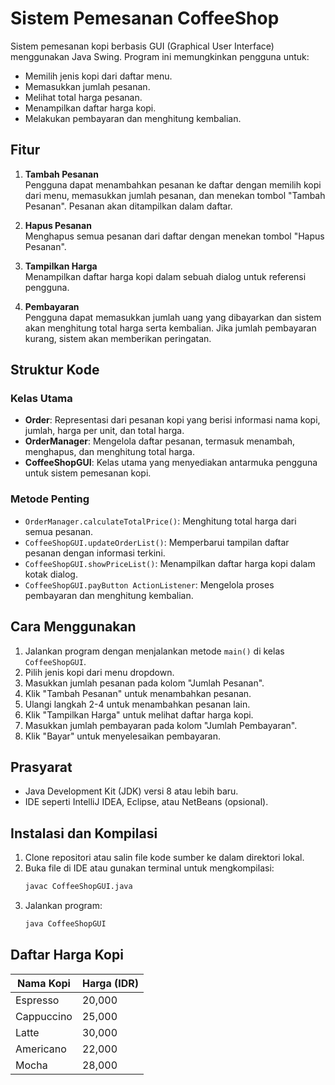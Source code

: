 # Sistem Pemesanan CoffeeShop

Sistem pemesanan kopi berbasis GUI (Graphical User Interface) menggunakan Java Swing. Program ini memungkinkan pengguna untuk:

- Memilih jenis kopi dari daftar menu.
- Memasukkan jumlah pesanan.
- Melihat total harga pesanan.
- Menampilkan daftar harga kopi.
- Melakukan pembayaran dan menghitung kembalian.

## Fitur

1. **Tambah Pesanan**  
   Pengguna dapat menambahkan pesanan ke daftar dengan memilih kopi dari menu, memasukkan jumlah pesanan, dan menekan tombol "Tambah Pesanan". Pesanan akan ditampilkan dalam daftar.

2. **Hapus Pesanan**  
   Menghapus semua pesanan dari daftar dengan menekan tombol "Hapus Pesanan".

3. **Tampilkan Harga**  
   Menampilkan daftar harga kopi dalam sebuah dialog untuk referensi pengguna.

4. **Pembayaran**  
   Pengguna dapat memasukkan jumlah uang yang dibayarkan dan sistem akan menghitung total harga serta kembalian. Jika jumlah pembayaran kurang, sistem akan memberikan peringatan.

## Struktur Kode

### Kelas Utama

- **Order**: Representasi dari pesanan kopi yang berisi informasi nama kopi, jumlah, harga per unit, dan total harga.
- **OrderManager**: Mengelola daftar pesanan, termasuk menambah, menghapus, dan menghitung total harga.
- **CoffeeShopGUI**: Kelas utama yang menyediakan antarmuka pengguna untuk sistem pemesanan kopi.

### Metode Penting

- `OrderManager.calculateTotalPrice()`: Menghitung total harga dari semua pesanan.
- `CoffeeShopGUI.updateOrderList()`: Memperbarui tampilan daftar pesanan dengan informasi terkini.
- `CoffeeShopGUI.showPriceList()`: Menampilkan daftar harga kopi dalam kotak dialog.
- `CoffeeShopGUI.payButton ActionListener`: Mengelola proses pembayaran dan menghitung kembalian.

## Cara Menggunakan

1. Jalankan program dengan menjalankan metode `main()` di kelas `CoffeeShopGUI`.
2. Pilih jenis kopi dari menu dropdown.
3. Masukkan jumlah pesanan pada kolom "Jumlah Pesanan".
4. Klik "Tambah Pesanan" untuk menambahkan pesanan.
5. Ulangi langkah 2-4 untuk menambahkan pesanan lain.
6. Klik "Tampilkan Harga" untuk melihat daftar harga kopi.
7. Masukkan jumlah pembayaran pada kolom "Jumlah Pembayaran".
8. Klik "Bayar" untuk menyelesaikan pembayaran.

## Prasyarat

- Java Development Kit (JDK) versi 8 atau lebih baru.
- IDE seperti IntelliJ IDEA, Eclipse, atau NetBeans (opsional).

## Instalasi dan Kompilasi

1. Clone repositori atau salin file kode sumber ke dalam direktori lokal.
2. Buka file di IDE atau gunakan terminal untuk mengkompilasi:
   ```bash
   javac CoffeeShopGUI.java
   ```
3. Jalankan program:
   ```bash
   java CoffeeShopGUI
   ```

## Daftar Harga Kopi

| Nama Kopi   | Harga (IDR) |
|-------------|-------------|
| Espresso    | 20,000      |
| Cappuccino  | 25,000      |
| Latte       | 30,000      |
| Americano   | 22,000      |
| Mocha       | 28,000      |







